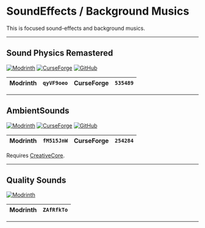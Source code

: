 # SoundEffects / Background Musics  

  This is focused sound-effects and background musics.  

---

[sound-physics-remastered_mr]: https://img.shields.io/modrinth/dt/qyVF9oeo?logo=modrinth
[sound-physics-remastered_cf]: https://img.shields.io/curseforge/dt/535489?logo=curseforge
[sound-physics-remastered_gh]: https://img.shields.io/github/last-commit/henkelmax/sound-physics-remastered?logo=github

## Sound Physics Remastered  

  [![Modrinth][sound-physics-remastered_mr]](https://modrinth.com/mod/sound-physics-remastered)
  [![CurseForge][sound-physics-remastered_cf]](https://curseforge.com/minecraft/mc-mods/sound-physics-remastered)
  [![GitHub][sound-physics-remastered_gh]](https://github.com/henkelmax/sound-physics-remastered)

  | Modrinth | `qyVF9oeo` | CurseForge | `535489` |
  | :------: | :--------: | :--------: | :------: |  

---

[ambientsounds_mr]: https://img.shields.io/modrinth/dt/fM515JnW?logo=modrinth
[ambientsounds_cf]: https://img.shields.io/curseforge/dt/254284?logo=curseforge
[ambientsounds_gh]: https://img.shields.io/github/last-commit/creativemd/ambientsounds?logo=github

[creativecore]: https://modrinth.com/mod/creativecore

## AmbientSounds  

  [![Modrinth][ambientsounds_mr]](https://modrinth.com/mod/ambientsounds)
  [![CurseForge][ambientsounds_cf]](https://curseforge.com/minecraft/mc-mods/ambientsounds)
  [![GitHub][ambientsounds_gh]](https://github.com/creativemd/ambientsounds)

  | Modrinth | `fM515JnW` | CurseForge | `254284` |
  | :------: | :--------: | :--------: | :------: |  

  Requires [CreativeCore][creativecore].  

---

[quality-sounds_mr]: https://img.shields.io/modrinth/dt/ZAfRfkTo?logo=modrinth

## Quality Sounds  

  [![Modrinth][quality-sounds_mr]](https://modrinth.com/mod/quality-sounds)

  | Modrinth | `ZAfRfkTo` |
  | :------: | :--------: |  

---
